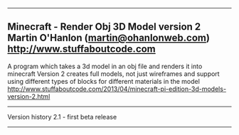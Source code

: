 -------------------------------------------------------------------------------
Minecraft - Render Obj 3D Model version 2
Martin O'Hanlon (martin@ohanlonweb.com)
http://www.stuffaboutcode.com
-------------------------------------------------------------------------------

A program which takes a 3d model in an obj file and renders it into minecraft
Version 2 creates full models, not just wireframes and support using different
types of blocks for different materials in the model
http://www.stuffaboutcode.com/2013/04/minecraft-pi-edition-3d-models-version-2.html

------------------------------------------------------------------------------

Version history
2.1 - first beta release

-------------------------------------------------------------------------------
